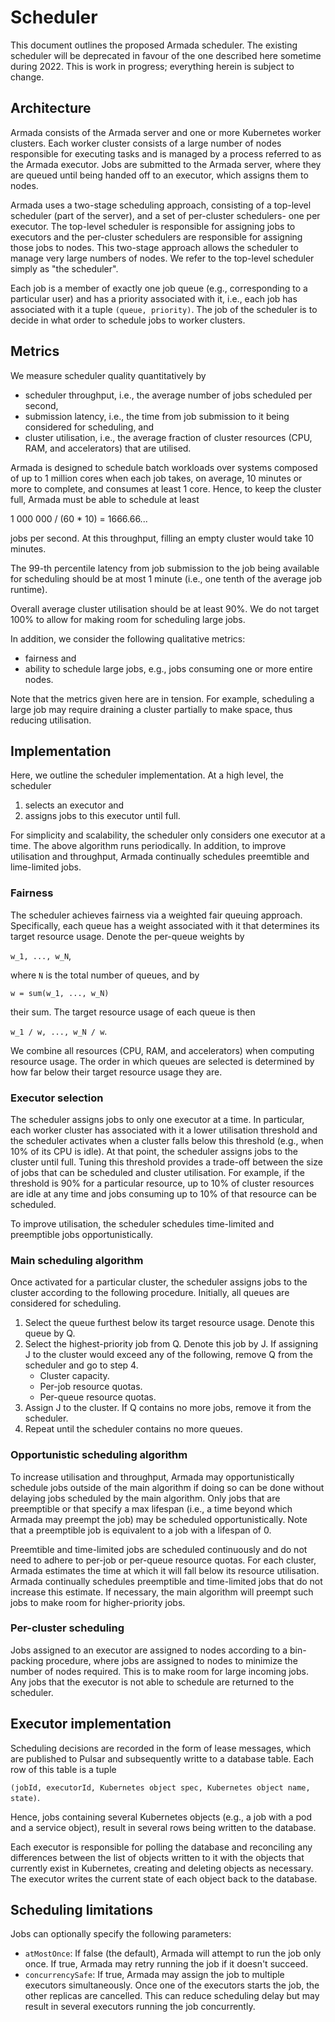 # Scheduler

This document outlines the proposed Armada scheduler. The existing scheduler will be deprecated in favour of the one described here sometime during 2022. This is work in progress; everything herein is subject to change.

## Architecture

Armada consists of the Armada server and one or more Kubernetes worker clusters. Each worker cluster consists of a large number of nodes responsible for executing tasks and is managed by a process referred to as the Armada executor. Jobs are submitted to the Armada server, where they are queued until being handed off to an executor, which assigns them to nodes.

Armada uses a two-stage scheduling approach, consisting of a top-level scheduler (part of the server), and a set of per-cluster schedulers- one per executor. The top-level scheduler is responsible for assigning jobs to executors and the per-cluster schedulers are responsible for assigning those jobs to nodes. This two-stage approach allows the scheduler to manage very large numbers of nodes. We refer to the top-level scheduler simply as "the scheduler". 

Each job is a member of exactly one job queue (e.g., corresponding to a particular user) and has a priority associated with it, i.e., each job has associated with it a tuple `(queue, priority)`. The job of the scheduler is to decide in what order to schedule jobs to worker clusters.

## Metrics

We measure scheduler quality quantitatively by

- scheduler throughput, i.e., the average number of jobs scheduled per second,
- submission latency, i.e., the time from job submission to it being considered for scheduling, and
- cluster utilisation, i.e., the average fraction of cluster resources (CPU, RAM, and accelerators) that are utilised.

Armada is designed to schedule batch workloads over systems composed of up to 1 million cores when each job takes, on average, 10 minutes or more to complete, and consumes at least 1 core. Hence, to keep the cluster full, Armada must be able to schedule at least

1 000 000 / (60 * 10) = 1666.66...

jobs per second. At this throughput, filling an empty cluster would take 10 minutes. 

The 99-th percentile latency from job submission to the job being available for scheduling should be at most 1 minute (i.e., one tenth of the average job runtime).

Overall average cluster utilisation should be at least 90%. We do not target 100% to allow for making room for scheduling large jobs.

In addition, we consider the following qualitative metrics:

- fairness and
- ability to schedule large jobs, e.g., jobs consuming one or more entire nodes.

Note that the metrics given here are in tension. For example, scheduling a large job may require draining a cluster partially to make space, thus reducing utilisation.

## Implementation

Here, we outline the scheduler implementation. At a high level, the scheduler

1. selects an executor and
2. assigns jobs to this executor until full.

For simplicity and scalability, the scheduler only considers one executor at a time. The above algorithm runs periodically. In addition, to improve utilisation and throughput, Armada continually schedules preemtible and lime-limited jobs.

### Fairness

The scheduler achieves fairness via a weighted fair queuing approach. Specifically, each queue has a weight associated with it that determines its target resource usage. Denote the per-queue weights by 

`w_1, ..., w_N`,

where `N` is the total number of queues, and by 

`w = sum(w_1, ..., w_N)`

 their sum. The target resource usage of each queue is then 
 
 `w_1 / w, ..., w_N / w`. 
 
 We combine all resources (CPU, RAM, and accelerators) when computing resource usage. The order in which queues are selected is determined by how far below their target resource usage they are.

### Executor selection

The scheduler assigns jobs to only one executor at a time. In particular, each worker cluster has associated with it a lower utilisation threshold and the scheduler activates when a cluster falls below this threshold (e.g., when 10% of its CPU is idle). At that point, the scheduler assigns jobs to the cluster until full. Tuning this threshold provides a trade-off between the size of jobs that can be scheduled and cluster utilisation. For example, if the threshold is 90% for a particular resource, up to 10% of cluster resources are idle at any time and jobs consuming up to 10% of that resource can be scheduled.

To improve utilisation, the scheduler schedules time-limited and preemptible jobs opportunistically.

### Main scheduling algorithm

Once activated for a particular cluster, the scheduler assigns jobs to the cluster according to the following procedure. Initially, all queues are considered for scheduling.

1. Select the queue furthest below its target resource usage. Denote this queue by Q.
2. Select the highest-priority job from Q. Denote this job by J. If assigning J to the cluster would exceed any of the following, remove Q from the scheduler and go to step 4.
    * Cluster capacity.
    * Per-job resource quotas.
    * Per-queue resource quotas.
3. Assign J to the cluster. If Q contains no more jobs, remove it from the scheduler.
4. Repeat until the scheduler contains no more queues.

### Opportunistic scheduling algorithm

To increase utilisation and throughput, Armada may opportunistically schedule jobs outside of the main algorithm if doing so can be done without delaying jobs scheduled by the main algorithm. Only jobs that are preemptible or that specify a max lifespan (i.e., a time beyond which Armada may preempt the job) may be scheduled opportunistically. Note that a preemptible job is equivalent to a job with a lifespan of 0.

Preemtible and time-limited jobs are scheduled continuously and do not need to adhere to per-job or per-queue resource quotas. For each cluster, Armada estimates the time at which it will fall below its resource utilisation. Armada continually schedules preemptible and time-limited jobs that do not increase this estimate. If necessary, the main algorithm will preempt such jobs to make room for higher-priority jobs.

### Per-cluster scheduling

Jobs assigned to an executor are assigned to nodes according to a bin-packing procedure, where jobs are assigned to nodes to minimize the number of nodes required. This is to make room for large incoming jobs. Any jobs that the executor is not able to schedule are returned to the scheduler.

## Executor implementation

Scheduling decisions are recorded in the form of lease messages, which are published to Pulsar and subsequently writte to a database table. Each row of this table is a tuple 

`(jobId, executorId, Kubernetes object spec, Kubernetes object name, state)`. 

Hence, jobs containing several Kubernetes objects (e.g., a job with a pod and a service object), result in several rows being written to the database.

Each executor is responsible for polling the database and reconciling any differences between the list of objects written to it with the objects that currently exist in Kubernetes, creating and deleting objects as necessary. The executor writes the current state of each object back to the database.

## Scheduling limitations

Jobs can optionally specify the following parameters:

- `atMostOnce`: If false (the default), Armada will attempt to run the job only once. If true, Armada may retry running the job if it doesn't succeed.
- `concurrencySafe`: If true, Armada may assign the job to multiple executors simultaneously. Once one of the executors starts the job, the other replicas are cancelled. This can reduce scheduling delay but may result in several executors running the job concurrently.